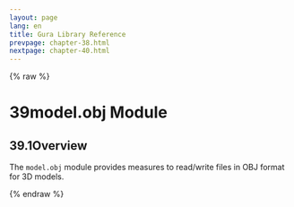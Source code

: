 ```yaml
---
layout: page
lang: en
title: Gura Library Reference
prevpage: chapter-38.html
nextpage: chapter-40.html
---
```

{% raw %}
<h1><span class="caption-index-1">39</span><a name="anchor-39"></a>model.obj Module</h1>
<h2><span class="caption-index-2">39.1</span><a name="anchor-39-1"></a>Overview</h2>
<p>
The <code>model.obj</code> module provides measures to read/write files in OBJ format for 3D models.
</p>
<p />

{% endraw %}

